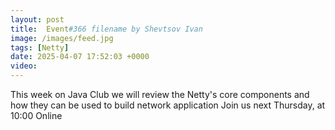 ```yaml
---
layout: post
title:  Event#366 filename by Shevtsov Ivan
image: /images/feed.jpg
tags: [Netty]
date: 2025-04-07 17:52:03 +0000
video: 
---
```


This week on Java Club we will review the Netty's core components and how they can be used to build network application
Join us next Thursday, at 10:00 Online
